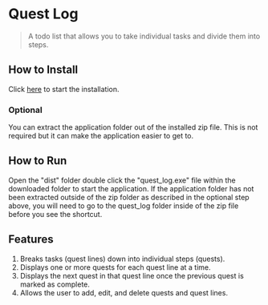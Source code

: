 # Quest Log
>A todo list that allows you to take individual tasks and divide them into steps.

## How to Install
Click [here](https://github.com/Kazmania21/Portfolio/raw/master/Timeline/7%20-%20Junior%20Year%20(Fall%202023)/quest_log.zip) to start the installation.

### Optional
You can extract the application folder out of the installed zip file. This is not required but it can make the application easier to get to.

## How to Run
Open the "dist" folder double click the "quest_log.exe" file within the downloaded folder to start the application. 
If the application folder has not been extracted outside of the zip folder as described in the optional step above, you will need to go to the quest_log folder inside of the zip file before you see the shortcut.

## Features
1. Breaks tasks (quest lines) down into individual steps (quests).
2. Displays one or more quests for each quest line at a time.
3. Displays the next quest in that quest line once the previous quest is marked as complete.
4. Allows the user to add, edit, and delete quests and quest lines.